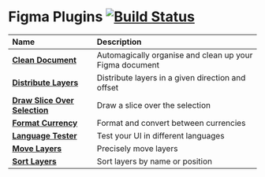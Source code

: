 # Figma Plugins [![Build Status](https://img.shields.io/travis/yuanqing/figma-plugins.svg)](https://travis-ci.org/yuanqing/figma-plugins)

Name | Description
:--|:--
[**Clean Document**](packages/figma-clean-document) | Automagically organise and clean up your Figma document
[**Distribute Layers**](packages/figma-distribute-layers) | Distribute layers in a given direction and offset
[**Draw Slice Over Selection**](packages/figma-draw-slice-over-selection) | Draw a slice over the selection
[**Format Currency**](packages/figma-format-currencies) | Format and convert between currencies
[**Language Tester**](packages/figma-language-tester) | Test your UI in different languages
[**Move Layers**](packages/figma-move-layers) | Precisely move layers
[**Sort Layers**](packages/figma-sort-layers) | Sort layers by name or position

